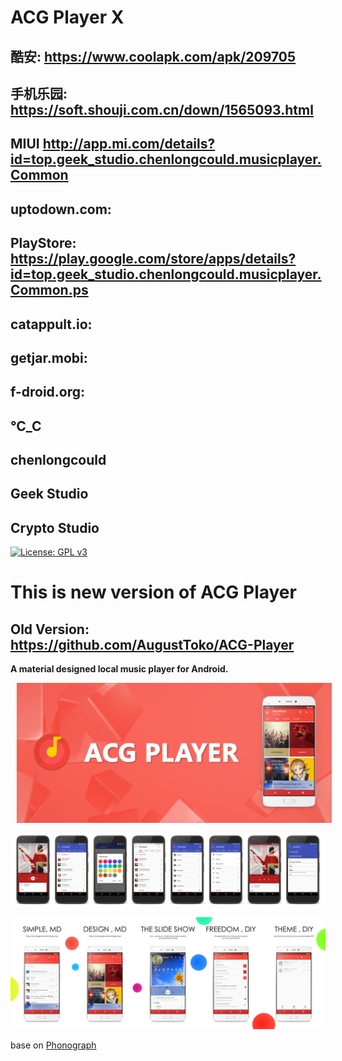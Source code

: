 # ACG Player X

## 酷安: https://www.coolapk.com/apk/209705
## 手机乐园: https://soft.shouji.com.cn/down/1565093.html
## MIUI http://app.mi.com/details?id=top.geek_studio.chenlongcould.musicplayer.Common
## uptodown.com: 
## PlayStore: https://play.google.com/store/apps/details?id=top.geek_studio.chenlongcould.musicplayer.Common.ps
## catappult.io:
## getjar.mobi:
## f-droid.org:

## ℃_C
## chenlongcould
## Geek Studio
## Crypto Studio

[![License: GPL v3](https://img.shields.io/badge/License-GPL%20v3-blue.svg)](./LICENSE.txt)

# This is new version of ACG Player
## Old Version: https://github.com/AugustToko/ACG-Player

**A material designed local music player for Android.**

<img src="https://raw.githubusercontent.com/AugustToko/ACG-Player/master/app/other_files/screen_shots/Promotional%20picture/Promotional%20picture_00036.png" hspace="10">

![Screenshots](./art/art.jpg?raw=true)

<img src="https://raw.githubusercontent.com/AugustToko/ACG-Player/master/screenshots/TOTAL_en%20(0-00-00-00).png">

base on [Phonograph](https://github.com/kabouzeid/Phonograph)
